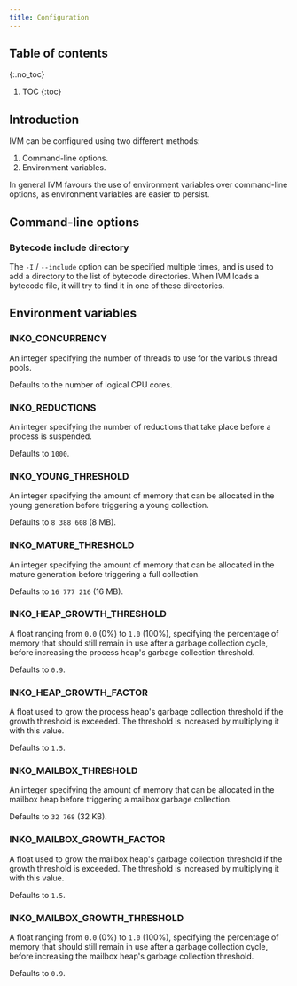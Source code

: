 ```yaml
---
title: Configuration
---
```


## Table of contents
{:.no_toc}

1. TOC
{:toc}

## Introduction

IVM can be configured using two different methods:

1. Command-line options.
1. Environment variables.

In general IVM favours the use of environment variables over command-line
options, as environment variables are easier to persist.

## Command-line options

### Bytecode include directory

The `-I` / `--include` option can be specified multiple times, and is used to
add a directory to the list of bytecode directories. When IVM loads a bytecode
file, it will try to find it in one of these directories.

## Environment variables

### INKO_CONCURRENCY

An integer specifying the number of threads to use for the various thread pools.

Defaults to the number of logical CPU cores.

### INKO_REDUCTIONS

An integer specifying the number of reductions that take place before a process
is suspended.

Defaults to `1000`.

### INKO_YOUNG_THRESHOLD

An integer specifying the amount of memory that can be allocated in the young
generation before triggering a young collection.

Defaults to `8 388 608` (8 MB).

### INKO_MATURE_THRESHOLD

An integer specifying the amount of memory that can be allocated in the mature
generation before triggering a full collection.

Defaults to `16 777 216` (16 MB).

### INKO_HEAP_GROWTH_THRESHOLD

A float ranging from `0.0` (0%) to `1.0` (100%), specifying the percentage of
memory that should still remain in use after a garbage collection cycle, before
increasing the process heap's garbage collection threshold.

Defaults to `0.9`.

### INKO_HEAP_GROWTH_FACTOR

A float used to grow the process heap's garbage collection threshold if the
growth threshold is exceeded. The threshold is increased by multiplying it with
this value.

Defaults to `1.5`.

### INKO_MAILBOX_THRESHOLD

An integer specifying the amount of memory that can be allocated in the mailbox
heap before triggering a mailbox garbage collection.

Defaults to `32 768` (32 KB).

### INKO_MAILBOX_GROWTH_FACTOR

A float used to grow the mailbox heap's garbage collection threshold if the
growth threshold is exceeded. The threshold is increased by multiplying it with
this value.

Defaults to `1.5`.

### INKO_MAILBOX_GROWTH_THRESHOLD

A float ranging from `0.0` (0%) to `1.0` (100%), specifying the percentage of
memory that should still remain in use after a garbage collection cycle, before
increasing the mailbox heap's garbage collection threshold.

Defaults to `0.9`.
